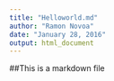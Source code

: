 ```yaml
---
title: "Helloworld.md"
author: "Ramon Novoa"
date: "January 28, 2016"
output: html_document
---
```


##This is a markdown file